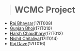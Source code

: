 > # WCMC Project
  
- [Raj Bhavsar](https://github.com/Raj-Bhavsar)(17IT008)  
- [Gunjan Bhoi](https://github.com/Gunjan52)(17IT010)  
- [Harsh Chaudhary](https://github.com/hrshcdry)(17IT012)  
- [Nishit Chitaliya](https://github.com/nishitchitaliya)(17IT014)  
- [Raj Dave](https://github.com/gabbar68)(17IT016)  
